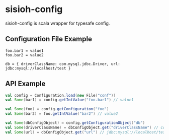 sisioh-config
=============

sisioh-config is scala wrapper for typesafe config.

## Configuration File Example
```
foo.bar1 = value1
foo.bar2 = value2

db = { driverClassName: com.mysql.jdbc.Driver, url: jdbc:mysql://localhost/test }
```


## API Example
```scala
val config = Configuration.load(new File("conf"))
val Some(bar1) = config.getIntValue("foo.bar1") // value1

val Some(foo) = config.getConfiguration("foo")
val Some(bar2) = foo.getIntValue("bar2") // value2

val Some(dbConfigObject) = config.getConfigurationObject("db")
val Some(driverClassName) = dbConfigObject.get("driverClassName") // com.mysql.jdbc.Driver
val Some(url) = dbConfigObject.get("url") // jdbc:mysql://localhost/test
```

